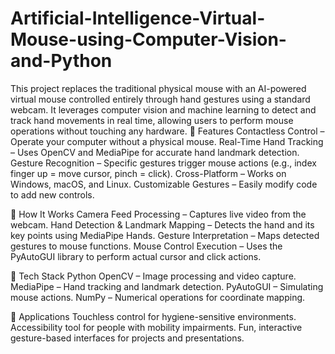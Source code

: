 # Artificial-Intelligence-Virtual-Mouse-using-Computer-Vision-and-Python
This project replaces the traditional physical mouse with an AI-powered virtual mouse controlled entirely through hand gestures using a standard webcam. It leverages computer vision and machine learning to detect and track hand movements in real time, allowing users to perform mouse operations without touching any hardware.
🔹 Features
Contactless Control – Operate your computer without a physical mouse.
Real-Time Hand Tracking – Uses OpenCV and MediaPipe for accurate hand landmark detection.
Gesture Recognition – Specific gestures trigger mouse actions (e.g., index finger up = move cursor, pinch = click).
Cross-Platform – Works on Windows, macOS, and Linux.
Customizable Gestures – Easily modify code to add new controls.

🔹 How It Works
Camera Feed Processing – Captures live video from the webcam.
Hand Detection & Landmark Mapping – Detects the hand and its key points using MediaPipe Hands.
Gesture Interpretation – Maps detected gestures to mouse functions.
Mouse Control Execution – Uses the PyAutoGUI library to perform actual cursor and click actions.

🔹 Tech Stack
Python
OpenCV – Image processing and video capture.
MediaPipe – Hand tracking and landmark detection.
PyAutoGUI – Simulating mouse actions.
NumPy – Numerical operations for coordinate mapping.

🔹 Applications
Touchless control for hygiene-sensitive environments.
Accessibility tool for people with mobility impairments.
Fun, interactive gesture-based interfaces for projects and presentations.

